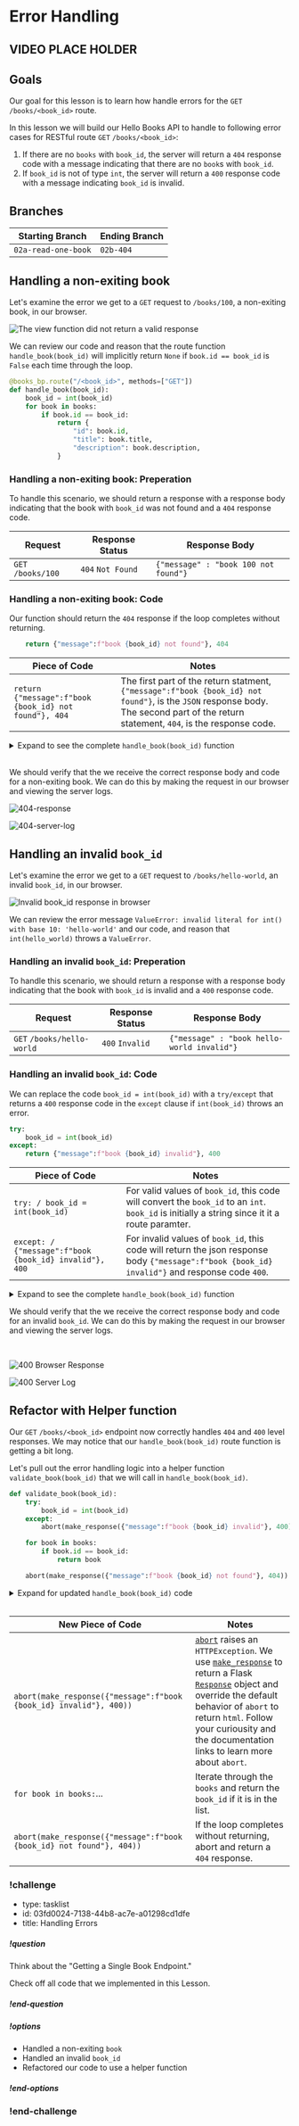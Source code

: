 # Error Handling

## VIDEO PLACE HOLDER

## Goals

Our goal for this lesson is to learn how handle errors for the `GET` `/books/<book_id>` route.

In this lesson we will build our Hello Books API to handle to following error cases for RESTful route `GET` `/books/<book_id>`:

1. If there are no `books` with `book_id`, the server will return a `404` response code with a message indicating that there are no `book`s with `book_id`. 
1. If `book_id` is not of type `int`, the server will return a `400` response code with a message indicating `book_id` is invalid.

## Branches

| Starting Branch | Ending Branch|
|--|--|
|`02a-read-one-book` |`02b-404`|

## Handling a non-exiting book

Let's examine the error we get to a `GET` request to `/books/100`, a non-exiting book, in our browser.

![The view function did not return a valid response](../assets/api-2-read-error/404_view_function_did_not_return_a_valid_response.png)

We can review our code and reason that the route function `handle_book(book_id)` will implicitly return `None` if `book.id == book_id` is `False` each time through the loop.

```python  
@books_bp.route("/<book_id>", methods=["GET"])
def handle_book(book_id):
    book_id = int(book_id)
    for book in books:
        if book.id == book_id:
            return {
                "id": book.id,
                "title": book.title,
                "description": book.description,
            }
```

### Handling a non-exiting book: Preperation

To handle this scenario, we should return a response with a response body indicating that the book with `book_id` was not found and a `404` response code.

|Request|Response Status |	Response Body|
|--|-- | --|
|`GET` `/books/100`|`404` `Not Found` | `{"message" : "book 100 not found"}`  |

### Handling a non-exiting book: Code

Our function should return the `404` response if the loop completes without returning.

```python  
    return {"message":f"book {book_id} not found"}, 404
```

| Piece of Code | Notes |
|--|--|
|`return {"message":f"book {book_id} not found"}, 404`|The first part of the return statment, `{"message":f"book {book_id} not found"}`, is the `JSON` response body. The second part of the return statement, `404`, is the response code. |

<details>
    <summary>Expand to see the complete <code>handle_book(book_id)</code> function</summary>

```python
@books_bp.route("/<book_id>", methods=["GET"])
def handle_book(book_id):
book_id = int(book_id)
for book in books:
    if book.id == book_id:
        return {
            "id": book.id,
            "title": book.title,
            "description": book.description,
        }

return {"message":f"book {book_id} not found"}, 404
```

</details>

<br>

We should verify that the we receive the correct response body and code for a non-exiting book. We can do this by making the request in our browser and viewing the server logs.

![404-response](../assets/api-2-read-error/404-response.png)

![404-server-log](../assets/api-2-read-error/404-server-log.png)

## Handling an invalid `book_id`

Let's examine the error we get to a `GET` request to `/books/hello-world`, an invalid `book_id`, in our browser.

![Invalid book_id response in browser](../assets/api-2-read-error/400-invalid-book-error.png)

We can review the error message `ValueError: invalid literal for int() with base 10: 'hello-world'` and our code, and reason that `int(hello_world)` throws a `ValueError`.

### Handling an invalid `book_id`: Preperation

To handle this scenario, we should return a response with a response body indicating that the book with `book_id` is invalid and a `400` response code.

|Request|Response Status |	Response Body|
|--|-- | --|
|`GET` `/books/hello-world`|`400` `Invalid` | `{"message" : "book hello-world invalid"}`|

### Handling an invalid `book_id`: Code

We can replace the code `book_id = int(book_id)` with a `try/except` that returns a `400` response code in the `except` clause if `int(book_id)` throws an error.

```python
try:
    book_id = int(book_id)
except:
    return {"message":f"book {book_id} invalid"}, 400
```

| Piece of Code | Notes |
|--|--|
|`try: / book_id = int(book_id)`|For valid values of `book_id`, this code will convert the `book_id` to an `int`. `book_id` is initially a string since it it a route paramter.|
|`except: / {"message":f"book {book_id} invalid"}, 400`|For invalid values of `book_id`, this code will return the json response body `{"message":f"book {book_id} invalid"}` and response code `400`.|

<details>
    <summary>Expand to see the complete <code>handle_book(book_id)</code> function</summary>

```python  
@books_bp.route("/<book_id>", methods=["GET"])
def handle_book(book_id):
    try:
        book_id = int(book_id)
    except:
        return {"message":f"book {book_id} invalid"}, 400

    for book in books:
        if book.id == book_id:
            return {
                "id": book.id,
                "title": book.title,
                "description": book.description,
            }

    return {"message":f"book {book_id} not found"}, 404
```
</details>

We should verify that the we receive the correct response body and code for an invalid `book_id`. We can do this by making the request in our browser and viewing the server logs.

<br>

![400 Browser Response](../assets/api-2-read-error/400-response.png)

![400 Server Log](../assets/api-2-read-error/400-server-log.png)

## Refactor with Helper function

Our `GET` `/books/<book_id>` endpoint now correctly handles `404` and `400` level responses. We may notice that our `handle_book(book_id)` route function is getting a bit long. 

Let's pull out the error handling logic into a helper function `validate_book(book_id)` that we will call in `handle_book(book_id)`.

```python 
def validate_book(book_id):
    try:
        book_id = int(book_id)
    except:
        abort(make_response({"message":f"book {book_id} invalid"}, 400))

    for book in books:
        if book.id == book_id:
            return book

    abort(make_response({"message":f"book {book_id} not found"}, 404))
```

<details>
    <summary>Expand for updated <code>handle_book(book_id)</code> code</summary>

```python
@books_bp.route("/<book_id>", methods=["GET"])
def handle_book(book_id):
    book = validate_book(book_id)

    return {
        "id": book.id,
        "title": book.title,
        "description": book.description,
    }
```
</details>
<br>

| New Piece of Code | Notes |
|--|--|
|`abort(make_response({"message":f"book {book_id} invalid"}, 400))`|[`abort`](https://flask.palletsprojects.com/en/1.1.x/api/#flask.abort) raises an `HTTPException`. We use [`make_response`](https://flask.palletsprojects.com/en/2.0.x/api/#flask.make_response) to return a Flask [`Response`](https://flask.palletsprojects.com/en/1.1.x/api/#response-objects) object and override the default behavior of `abort` to return `html`. Follow your curiousity and the documentation links to learn more about `abort`. |
|`for book in books:`...|Iterate through the `books` and return the `book_id` if it is in the list.|
|`abort(make_response({"message":f"book {book_id} not found"}, 404))`|If the loop completes without returning, abort and return a `404` response.|

<!-- prettier-ignore-start -->
### !challenge
* type: tasklist
* id: 03fd0024-7138-44b8-ac7e-a01298cd1dfe
* title: Handling Errors
##### !question

Think about the "Getting a Single Book Endpoint."

Check off all code that we implemented in this Lesson.

##### !end-question
##### !options

* Handled a non-exiting `book`
* Handled an invalid `book_id`
* Refactored our code to use a helper function

##### !end-options
### !end-challenge
<!-- prettier-ignore-end -->